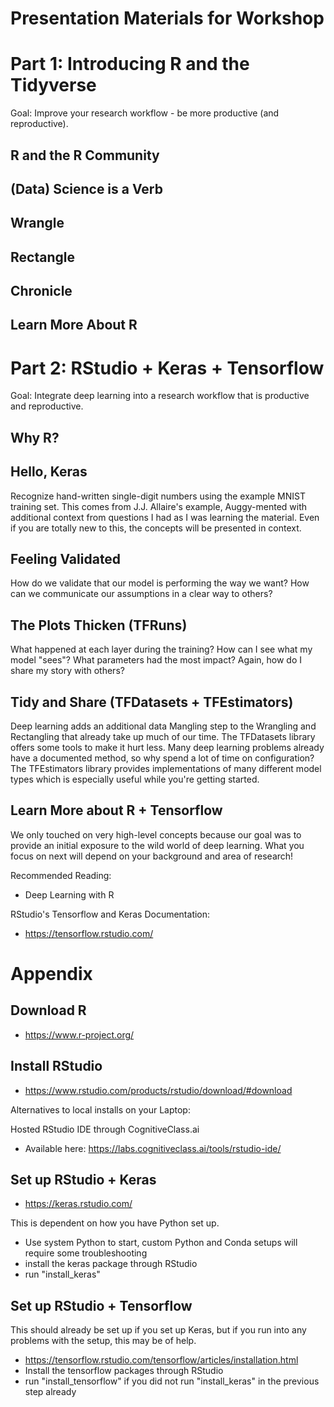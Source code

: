 # Presentation Materials for Workshop

# Part 1: Introducing R and the Tidyverse

Goal: Improve your research workflow - be more productive (and reproductive).

## R and the R Community

## (Data) Science is a Verb

## Wrangle

## Rectangle

## Chronicle

## Learn More About R

# Part 2: RStudio + Keras + Tensorflow

Goal: Integrate deep learning into a research workflow that is productive and reproductive.

## Why R?

## Hello, Keras

Recognize hand-written single-digit numbers using the example MNIST training set. This comes from J.J. Allaire's example, Auggy-mented with additional context from questions I had as I was learning the material. Even if you are totally new to this, the concepts will be presented in context.

## Feeling Validated

How do we validate that our model is performing the way we want? How can we communicate our assumptions in a clear way to others?

## The Plots Thicken (TFRuns)

What happened at each layer during the training? How can I see what my model "sees"? What parameters had the most impact? Again, how do I share my story with others?

## Tidy and Share (TFDatasets + TFEstimators)

Deep learning adds an additional data Mangling step to the Wrangling and Rectangling that already take up much of our time. The TFDatasets library offers some tools to make it hurt less. Many deep learning problems already have a documented method, so why spend a lot of time on configuration? The TFEstimators library provides implementations of many different model types which is especially useful while you're getting started.

## Learn More about R + Tensorflow

We only touched on very high-level concepts because our goal was to provide an initial exposure to the wild world of deep learning. What you focus on next will depend on your background and area of research!

Recommended Reading:

 * Deep Learning with R
 
RStudio's Tensorflow and Keras Documentation:

 * https://tensorflow.rstudio.com/
 
# Appendix
 
## Download R

 * https://www.r-project.org/

## Install RStudio

 * https://www.rstudio.com/products/rstudio/download/#download

Alternatives to local installs on your Laptop:

Hosted RStudio IDE through CognitiveClass.ai 
 * Available here: https://labs.cognitiveclass.ai/tools/rstudio-ide/ 
 
## Set up RStudio + Keras

 * https://keras.rstudio.com/

This is dependent on how you have Python set up.
 * Use system Python to start, custom Python and Conda setups will require some troubleshooting
 * install the keras package through RStudio
 * run "install_keras"
 
## Set up RStudio + Tensorflow

This should already be set up if you set up Keras, but if you run into any problems with the setup, this may be of help.
  
  * https://tensorflow.rstudio.com/tensorflow/articles/installation.html
  * Install the tensorflow packages through RStudio
  * run "install_tensorflow" if you did not run "install_keras" in the previous step already
